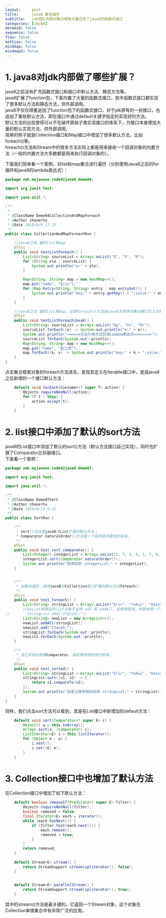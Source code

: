 ```yaml
---
layout:     post
title:      java8 集合操作
subtitle:   jdk团队内部对集合框架大量应用了java8的函数式接口
categories: [JAVA8]
mermaid: false
sequence: false
flow: false
mathjax: false
mindmap: false
mindmap2: false
---
```


# 1. java8对jdk内部做了哪些扩展？
java8之前没有扩充函数式接口和接口中默认方法、静态方法等。   
java8扩展了function包，下面内置了大量的函数式接口，其中函数式接口都实现了很多默认方法和静态方法，供外部调用。   
java8不仅仅增量追加了function包下的函数式接口，对于jdk原有的一些接口，也追加了某些默认方法，即在接口中通过default关键字指定的实现好的方法。      
默认方法的出现使得可以不在破坏原始子类实现接口的体系下，为接口本身增加大量的默认实现方法，供外部调用。      
简单的例子就是Collection接口和Map接口中增加了很多默认方法，比如foreach()等。   
foreach()方法和Stream中的很多方法实际上都是用来接收一个回调对象的内置方法（一般的内置方法大多数都是用来执行回调对象的）。   

下面我们简单看一个案例，对list和map集合进行遍历（分别使用Java8之前的for循环和java8的lambda表达式）：
```java
package zeh.myjavase.code42java8.demo04;

import org.junit.Test;

import java.util.*;

/**
 *
 * @ClassName Demo04CollectionAndMapForeach
 * @Author zhaoerhu
 * @Date 2019/8/9 17:25
 */
public class CollectionAndMapForeachRun {

    //java8之前,遍历list和map
    @Test
    public void testListForeach() {
        List<String> sourceList = Arrays.asList("Q", "V", "R");
        for (String ele : sourceList) {
            System.out.println("e:" + ele);
        }

        Map<String, String> map = new HashMap<>();
        map.put("name", "Eric");
        for (Map.Entry<String, String> entry : map.entrySet()) {
            System.out.println("key:" + entry.getKey() + ";value:" + entry.getValue());
        }
    }

    //java8之后,遍历list和map。注意foreach()方法是java8为原来的集合接口引入的默认方法。
    @Test
    public void testListForeachJava8() {
        List<String> sourceList = Arrays.asList("Qq", "Vv", "Rr");
        sourceList.forEach((e) -> System.out.println("e:" + e));
        System.out.println("======方法引用方式实现Lambda表达式========");
        sourceList.forEach(System.out::println);
        Map<String, String> map = new HashMap<>();
        map.put("name", "赵二虎");
        map.forEach((k, v) -> System.out.println("key:" + k + ";value:" + v));
    }
}

```
点击集合框架对象的foreach方法进去，发现其定义在Iterable接口中，是自java8之后新增的一个接口默认方法：
```java
    default void forEach(Consumer<? super T> action) {
        Objects.requireNonNull(action);
        for (T t : this) {
            action.accept(t);
        }
    }
```

# 2. list接口中添加了默认的sort方法
java8的List接口中添加了默认的sort()方法（默认方法接口自己实现），同时也扩展了Comparator比较器接口。   
下面看一个案例：
```java
package zeh.myjavase.code42java8.demo07;

import org.junit.Test;

import java.util.*;

/**
 * @ClassName Demo07Sort
 * @Author zhaoerhu
 * @Date 2019/8/13 9:12
 */
public class SortRun {

    /**
     * sort()方法是java8对List扩展的默认方法；
     * Comparator.naturalOrder()方法是一个自然排序算法的实现。
     */
    @Test
    public void test_sort_comparator() {
        List<Integer> integerList = Arrays.asList(2, 7, 3, 9, 1, 7, 0, 4, 3);
        integerList.sort(Comparator.naturalOrder());
        System.out.println("排序后的 integerList:" + integerList);
    }


    /**
     * 对集合遍历：使用java8对Collection接口扩展的默认方法foreach()
     */
    @Test
    public void test_foreach() {
        List<String> stringList = Arrays.asList("Eric", "YuRui", "Daisy", "Poppy", "Alisa", "SuSan");
        //asList转换后的list对象不支持 add 和 addAll，如果想使用，外部使用一个新的 list，再将asList的返回对象添加到新的list中，这样使用外部的List即可。
//        stringList.add("4fghjkl;");
        List<String> newList = new ArrayList<>();
        newList.addAll(stringList);
        newList.add("234sdh;");
        stringList.forEach(System.out::println);
        newList.forEach(System.out::println);
    }

    /**
     * 自己实现比较器Comparator，指定排序规则进行排序。
     */
    @Test
    public void test_sorted() {
        List<String> stringList = Arrays.asList("Eric", "YuRui", "Daisy", "Poppy", "Alisa", "SuSan");
        stringList.sort((s1, s2) -> {
            return s1.compareTo(s2);
        });
        System.out.println("自定义排序规则后的 stringList:" + stringList);
    }
}
```
同样，我们点击sort方法可以看到，其是在List接口中新增加的default方法：
```java
    default void sort(Comparator<? super E> c) {
        Object[] a = this.toArray();
        Arrays.sort(a, (Comparator) c);
        ListIterator<E> i = this.listIterator();
        for (Object e : a) {
            i.next();
            i.set((E) e);
        }
    }
```

# 3. Collection接口中也增加了默认方法
在Collection接口中增加了如下默认方法：
```java
    default boolean removeIf(Predicate<? super E> filter) {
        Objects.requireNonNull(filter);
        boolean removed = false;
        final Iterator<E> each = iterator();
        while (each.hasNext()) {
            if (filter.test(each.next())) {
                each.remove();
                removed = true;
            }
        }
        return removed;
    }
    
    default Stream<E> stream() {
        return StreamSupport.stream(spliterator(), false);
    }
    

    default Stream<E> parallelStream() {
        return StreamSupport.stream(spliterator(), true);
    }
```
其中的stream()方法是最关键的，它返回一个Stream对象，这个对象在Collection单值集合中有非常广泛的应用。   